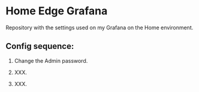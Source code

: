 # Home Edge Grafana
Repository with the settings used on my Grafana on the Home environment.

## Config sequence:
1. Change the Admin password.

1. XXX.

1. XXX.
